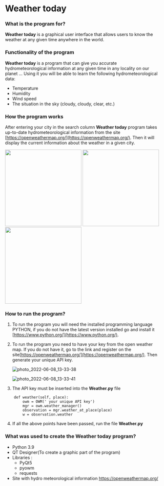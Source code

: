 # Weather today 

### What is the program for?

**Weather today** is a graphical user interface that allows 
users to know the weather at any given time anywhere in 
the world.

### Functionality of the program

**Weather today** is a program that can give you 
accurate hydrometeorological information at any 
given time in any locality on our planet ... 
Using it you will be able to learn the following 
hydrometeorological data:
- Temperature
- Humidity
- Wind speed
- The situation in the sky (cloudy, cloudy, clear, etc.)

### How the program works

After entering your city in the search column
**Weather today** program takes up-to-date hydrometeorological
information from the site [https://openweathermap.org/](https://openweathermap.org/).
Then it will display the current information about the weather 
in a given city.

<img height="250" src="https://user-images.githubusercontent.com/106494942/172617976-273eb9f2-7a5d-4e74-a473-b9fcee33476c.jpg" width="250"/>
<img height="250" src="https://user-images.githubusercontent.com/106494942/172618598-9a44d419-3b66-4cb4-b905-0ed56df1035a.jpg" width="250"/>
<img height="250" src="https://user-images.githubusercontent.com/106494942/172618667-4306bb0c-bf90-47c5-ad71-28e243928b50.jpg" width="250"/>

### How to run the program?

1. To run the program you will need the installed programming 
    language PYTHON, if you do not have the latest version installed 
    go and install it [https://www.python.org/](https://www.python.org/).

2. To run the program you need to have your key from the open weather map.
   If you do not have it, go to the link and register 
   on the site[https://openweathermap.org/](https://openweathermap.org/).
   Then generate your unique API key.

   ![photo_2022-06-08_13-33-38](https://user-images.githubusercontent.com/106494942/172618724-62d48d9a-9915-46c8-b8e9-fbc186f8b358.jpg)

   ![photo_2022-06-08_13-33-41](https://user-images.githubusercontent.com/106494942/172618772-e04c1d85-eab5-45e9-81be-0d144bfc99da.jpg)

3. The API key must be inserted into the **Weather.py** file
```
    def weather(self, place):
        owm = OWM(' your unique API key') 
        mgr = owm.weather_manager()
        observation = mgr.weather_at_place(place)
        w = observation.weather
```
4. If all the above points have been passed, run the file **Weather.py**

### What was used to create the Weather today program?

- Python 3.9
- QT Designer(To create a graphic part of the program)
- Libraries :
    - PyQt5
    - pyowm
    - requests
- Site with hydro meteorological information https://openweathermap.org/
 
